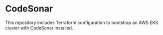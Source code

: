 # CodeSonar

This repository includes Terraform configuration to bootstrap an AWS EKS cluster with CodeSonar
installed.
